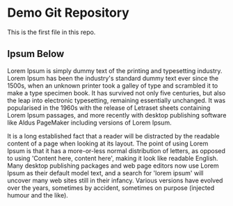 # Demo Git Repository

This is the first file in this repo.

## Ipsum Below

Lorem Ipsum is simply dummy text of the printing and typesetting industry. 
Lorem Ipsum has been the industry's standard dummy text ever since the 1500s, 
when an unknown printer took a galley of type and scrambled it to make a type specimen book. 
It has survived not only five centuries, but also the leap into electronic typesetting, 
remaining essentially unchanged. It was popularised in the 1960s with the release of Letraset 
sheets containing Lorem Ipsum passages, and more recently with desktop publishing software 
like Aldus PageMaker including versions of Lorem Ipsum.

It is a long established fact that a reader will be distracted by the readable content of a 
page when looking at its layout. The point of using Lorem Ipsum is that it has a more-or-less 
normal distribution of letters, as opposed to using 'Content here, content here', making it 
look like readable English. Many desktop publishing packages and web page editors now use 
Lorem Ipsum as their default model text, and a search for 'lorem ipsum' will uncover many 
web sites still in their infancy. Various versions have evolved over the years, sometimes 
by accident, sometimes on purpose (injected humour and the like).